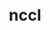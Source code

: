 ---
title: "nccl"
layout: cache
categories: [package, develop-2024-06-16]
meta: {"versions": ["2.21.5-1"], "compilers": ["gcc@=11.4.0", "gcc@=9.4.0"], "oss": ["ubuntu20.04", "ubuntu22.04"], "platforms": ["linux"], "targets": ["ppc64le", "x86_64_v3"], "stacks": ["e4s-power", "ml-linux-x86_64-cuda", "root"], "num_specs": 5, "num_specs_by_stack": {"ml-linux-x86_64-cuda": 4, "root": 5, "e4s-power": 1}}
spec_details: [{"hash": "zmbxsw2in62lhp7g6wbrnwcazlqeu2db", "compiler": "gcc@=11.4.0", "versions": ["2.21.5-1"], "os": "ubuntu22.04", "platform": "linux", "target": "x86_64_v3", "variants": ["build_system=makefile", "+cuda", "cuda_arch=80"], "stacks": ["ml-linux-x86_64-cuda", "root"], "size": "-", "tarball": "https://binaries.spack.io/releases/develop-2024-06-16/build_cache/linux-ubuntu22.04-x86_64_v3/gcc-11.4.0/nccl-2.21.5-1/linux-ubuntu22.04-x86_64_v3-gcc-11.4.0-nccl-2.21.5-1-zmbxsw2in62lhp7g6wbrnwcazlqeu2db.spack"}, {"hash": "5ejevgsafdi5uxmj3msvixzb6xivofpk", "compiler": "gcc@=11.4.0", "versions": ["2.21.5-1"], "os": "ubuntu22.04", "platform": "linux", "target": "x86_64_v3", "variants": ["build_system=makefile", "+cuda", "cuda_arch=80"], "stacks": ["ml-linux-x86_64-cuda", "root"], "size": "-", "tarball": "https://binaries.spack.io/releases/develop-2024-06-16/build_cache/linux-ubuntu22.04-x86_64_v3/gcc-11.4.0/nccl-2.21.5-1/linux-ubuntu22.04-x86_64_v3-gcc-11.4.0-nccl-2.21.5-1-5ejevgsafdi5uxmj3msvixzb6xivofpk.spack"}, {"hash": "3lftcuer46qpndbcyt4dvesw7vlbnhww", "compiler": "gcc@=11.4.0", "versions": ["2.21.5-1"], "os": "ubuntu22.04", "platform": "linux", "target": "x86_64_v3", "variants": ["build_system=makefile", "+cuda", "cuda_arch=80"], "stacks": ["ml-linux-x86_64-cuda", "root"], "size": "-", "tarball": "https://binaries.spack.io/releases/develop-2024-06-16/build_cache/linux-ubuntu22.04-x86_64_v3/gcc-11.4.0/nccl-2.21.5-1/linux-ubuntu22.04-x86_64_v3-gcc-11.4.0-nccl-2.21.5-1-3lftcuer46qpndbcyt4dvesw7vlbnhww.spack"}, {"hash": "fruyzrumip32j4l2pwcao665d5fdknev", "compiler": "gcc@=11.4.0", "versions": ["2.21.5-1"], "os": "ubuntu22.04", "platform": "linux", "target": "x86_64_v3", "variants": ["build_system=makefile", "+cuda", "cuda_arch=80"], "stacks": ["ml-linux-x86_64-cuda", "root"], "size": "-", "tarball": "https://binaries.spack.io/releases/develop-2024-06-16/build_cache/linux-ubuntu22.04-x86_64_v3/gcc-11.4.0/nccl-2.21.5-1/linux-ubuntu22.04-x86_64_v3-gcc-11.4.0-nccl-2.21.5-1-fruyzrumip32j4l2pwcao665d5fdknev.spack"}, {"hash": "d2jnedhptlndi2kebqhp2a5bt4uyjhdu", "compiler": "gcc@=9.4.0", "versions": ["2.21.5-1"], "os": "ubuntu20.04", "platform": "linux", "target": "ppc64le", "variants": ["build_system=makefile", "+cuda", "cuda_arch=70"], "stacks": ["root", "e4s-power"], "size": "-", "tarball": "https://binaries.spack.io/releases/develop-2024-06-16/build_cache/linux-ubuntu20.04-ppc64le/gcc-9.4.0/nccl-2.21.5-1/linux-ubuntu20.04-ppc64le-gcc-9.4.0-nccl-2.21.5-1-d2jnedhptlndi2kebqhp2a5bt4uyjhdu.spack"}]
---